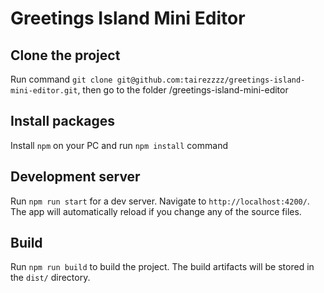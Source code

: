 # Greetings Island Mini Editor

## Clone the project
Run command `git clone git@github.com:tairezzzz/greetings-island-mini-editor.git`, then go to the folder /greetings-island-mini-editor

## Install packages
Install `npm` on your PC and run `npm install` command

## Development server
Run `npm run start` for a dev server. Navigate to `http://localhost:4200/`. The app will automatically reload if you change any of the source files.

## Build
Run `npm run build` to build the project. The build artifacts will be stored in the `dist/` directory.
